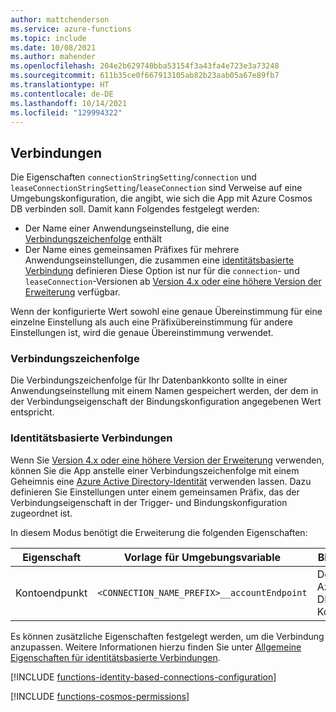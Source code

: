 ```yaml
---
author: mattchenderson
ms.service: azure-functions
ms.topic: include
ms.date: 10/08/2021
ms.author: mahender
ms.openlocfilehash: 204e2b629740bba53154f3a43fa4e723e3a73248
ms.sourcegitcommit: 611b35ce0f667913105ab82b23aab05a67e89fb7
ms.translationtype: HT
ms.contentlocale: de-DE
ms.lasthandoff: 10/14/2021
ms.locfileid: "129994322"
---
```

## <a name="connections"></a>Verbindungen

Die Eigenschaften `connectionStringSetting`/`connection` und `leaseConnectionStringSetting`/`leaseConnection` sind Verweise auf eine Umgebungskonfiguration, die angibt, wie sich die App mit Azure Cosmos DB verbinden soll. Damit kann Folgendes festgelegt werden:

- Der Name einer Anwendungseinstellung, die eine [Verbindungszeichenfolge](#connection-string) enthält
- Der Name eines gemeinsamen Präfixes für mehrere Anwendungseinstellungen, die zusammen eine [identitätsbasierte Verbindung](#identity-based-connections) definieren Diese Option ist nur für die `connection`- und `leaseConnection`-Versionen ab [Version 4.x oder eine höhere Version der Erweiterung] verfügbar.

Wenn der konfigurierte Wert sowohl eine genaue Übereinstimmung für eine einzelne Einstellung als auch eine Präfixübereinstimmung für andere Einstellungen ist, wird die genaue Übereinstimmung verwendet.

### <a name="connection-string"></a>Verbindungszeichenfolge

Die Verbindungszeichenfolge für Ihr Datenbankkonto sollte in einer Anwendungseinstellung mit einem Namen gespeichert werden, der dem in der Verbindungseigenschaft der Bindungskonfiguration angegebenen Wert entspricht.

### <a name="identity-based-connections"></a>Identitätsbasierte Verbindungen

Wenn Sie [Version 4.x oder eine höhere Version der Erweiterung] verwenden, können Sie die App anstelle einer Verbindungszeichenfolge mit einem Geheimnis eine [Azure Active Directory-Identität](../articles/active-directory/fundamentals/active-directory-whatis.md) verwenden lassen. Dazu definieren Sie Einstellungen unter einem gemeinsamen Präfix, das der Verbindungseigenschaft in der Trigger- und Bindungskonfiguration zugeordnet ist.

In diesem Modus benötigt die Erweiterung die folgenden Eigenschaften:

| Eigenschaft                  | Vorlage für Umgebungsvariable                       | BESCHREIBUNG                                | Beispielwert                                        |
|---------------------------|-----------------------------------------------------|--------------------------------------------|------------------------------------------------|
| Kontoendpunkt | `<CONNECTION_NAME_PREFIX>__accountEndpoint` | Der URI des Azure Cosmos DB-Kontoendpunkts. | <datenbankkontoname>.documents.azure.com |

Es können zusätzliche Eigenschaften festgelegt werden, um die Verbindung anzupassen. Weitere Informationen hierzu finden Sie unter [Allgemeine Eigenschaften für identitätsbasierte Verbindungen](../articles/azure-functions/functions-reference.md#common-properties-for-identity-based-connections).

[!INCLUDE [functions-identity-based-connections-configuration](./functions-identity-based-connections-configuration.md)]

[!INCLUDE [functions-cosmos-permissions](./functions-cosmos-permissions.md)]

[Version 4.x oder eine höhere Version der Erweiterung]: ../articles/azure-functions/functions-bindings-cosmosdb-v2.md#cosmos-db-extension-4x-and-higher
